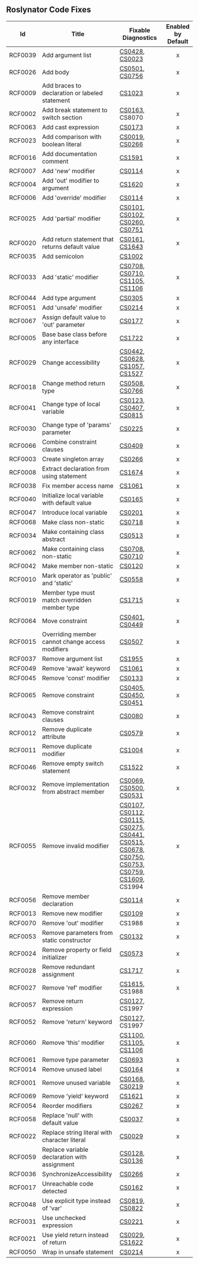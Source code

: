 ## Roslynator Code Fixes

Id | Title | Fixable Diagnostics | Enabled by Default 
--- | --- | --- |:---:
RCF0039|Add argument list|[CS0428](http://docs.microsoft.com/en-us/dotnet/csharp/misc/cs0428), [CS0023](http://docs.microsoft.com/en-us/dotnet/csharp/misc/cs0023)|x
RCF0026|Add body|[CS0501](http://docs.microsoft.com/en-us/dotnet/csharp/misc/cs0501), [CS0756](http://docs.microsoft.com/en-us/dotnet/csharp/misc/cs0756)|x
RCF0009|Add braces to declaration or labeled statement|[CS1023](http://docs.microsoft.com/en-us/dotnet/csharp/misc/cs1023)|x
RCF0002|Add break statement to switch section|[CS0163](http://docs.microsoft.com/en-us/dotnet/csharp/language-reference/compiler-messages/cs0163), CS8070|x
RCF0063|Add cast expression|[CS0173](http://docs.microsoft.com/en-us/dotnet/csharp/language-reference/compiler-messages/cs0173)|x
RCF0023|Add comparison with boolean literal|[CS0019](http://docs.microsoft.com/en-us/dotnet/csharp/language-reference/compiler-messages/cs0019), [CS0266](http://docs.microsoft.com/en-us/dotnet/csharp/language-reference/compiler-messages/cs0266)|x
RCF0016|Add documentation comment|[CS1591](http://docs.microsoft.com/en-us/dotnet/csharp/language-reference/compiler-messages/cs1591)|x
RCF0007|Add 'new' modifier|[CS0114](http://docs.microsoft.com/en-us/dotnet/csharp/misc/cs0114)|x
RCF0004|Add 'out' modifier to argument|[CS1620](http://docs.microsoft.com/en-us/dotnet/csharp/misc/cs1620)|x
RCF0006|Add 'override' modifier|[CS0114](http://docs.microsoft.com/en-us/dotnet/csharp/misc/cs0114)|x
RCF0025|Add 'partial' modifier|[CS0101](http://docs.microsoft.com/en-us/dotnet/csharp/misc/cs0101), [CS0102](http://docs.microsoft.com/en-us/dotnet/csharp/misc/cs0102), [CS0260](http://docs.microsoft.com/en-us/dotnet/csharp/language-reference/compiler-messages/cs0260), [CS0751](http://docs.microsoft.com/en-us/dotnet/csharp/misc/cs0751)|x
RCF0020|Add return statement that returns default value|[CS0161](http://docs.microsoft.com/en-us/dotnet/csharp/misc/cs0161), [CS1643](http://docs.microsoft.com/en-us/dotnet/csharp/misc/cs1643)|x
RCF0035|Add semicolon|[CS1002](http://docs.microsoft.com/en-us/dotnet/csharp/misc/cs1002)|
RCF0033|Add 'static' modifier|[CS0708](http://docs.microsoft.com/en-us/dotnet/csharp/misc/cs0708), [CS0710](http://docs.microsoft.com/en-us/dotnet/csharp/misc/cs0710), [CS1105](http://docs.microsoft.com/en-us/dotnet/csharp/misc/cs1105), [CS1106](http://docs.microsoft.com/en-us/dotnet/csharp/misc/cs1106)|x
RCF0044|Add type argument|[CS0305](http://docs.microsoft.com/en-us/dotnet/csharp/misc/cs0305)|x
RCF0051|Add 'unsafe' modifier|[CS0214](http://docs.microsoft.com/en-us/dotnet/csharp/misc/cs0214)|x
RCF0067|Assign default value to 'out' parameter|[CS0177](http://docs.microsoft.com/en-us/dotnet/csharp/misc/cs0177)|x
RCF0005|Base base class before any interface|[CS1722](http://docs.microsoft.com/en-us/dotnet/csharp/misc/cs1722)|x
RCF0029|Change accessibility|[CS0442](http://docs.microsoft.com/en-us/dotnet/csharp/misc/cs0442), [CS0628](http://docs.microsoft.com/en-us/dotnet/csharp/misc/cs0628), [CS1057](http://docs.microsoft.com/en-us/dotnet/csharp/misc/cs1057), [CS1527](http://docs.microsoft.com/en-us/dotnet/csharp/misc/cs1527)|x
RCF0018|Change method return type|[CS0508](http://docs.microsoft.com/en-us/dotnet/csharp/misc/cs0508), [CS0766](http://docs.microsoft.com/en-us/dotnet/csharp/misc/cs0766)|x
RCF0041|Change type of local variable|[CS0123](http://docs.microsoft.com/en-us/dotnet/csharp/misc/cs0123), [CS0407](http://docs.microsoft.com/en-us/dotnet/csharp/misc/cs0407), [CS0815](http://docs.microsoft.com/en-us/dotnet/csharp/misc/cs0815)|x
RCF0030|Change type of 'params' parameter|[CS0225](http://docs.microsoft.com/en-us/dotnet/csharp/misc/cs0225)|x
RCF0066|Combine constraint clauses|[CS0409](http://docs.microsoft.com/en-us/dotnet/csharp/misc/cs0409)|x
RCF0003|Create singleton array|[CS0266](http://docs.microsoft.com/en-us/dotnet/csharp/language-reference/compiler-messages/cs0266)|x
RCF0008|Extract declaration from using statement|[CS1674](http://docs.microsoft.com/en-us/dotnet/csharp/language-reference/compiler-messages/cs1674)|x
RCF0038|Fix member access name|[CS1061](http://docs.microsoft.com/en-us/dotnet/csharp/language-reference/compiler-messages/cs1061)|x
RCF0040|Initialize local variable with default value|[CS0165](http://docs.microsoft.com/en-us/dotnet/csharp/language-reference/compiler-messages/cs0165)|x
RCF0047|Introduce local variable|[CS0201](http://docs.microsoft.com/en-us/dotnet/csharp/language-reference/compiler-messages/cs0201)|x
RCF0068|Make class non\-static|[CS0718](http://docs.microsoft.com/en-us/dotnet/csharp/misc/cs0718)|x
RCF0034|Make containing class abstract|[CS0513](http://docs.microsoft.com/en-us/dotnet/csharp/misc/cs0513)|x
RCF0062|Make containing class non\-static|[CS0708](http://docs.microsoft.com/en-us/dotnet/csharp/misc/cs0708), [CS0710](http://docs.microsoft.com/en-us/dotnet/csharp/misc/cs0710)|x
RCF0042|Make member non\-static|[CS0120](http://docs.microsoft.com/en-us/dotnet/csharp/language-reference/compiler-messages/cs0120)|x
RCF0010|Mark operator as 'public' and 'static'|[CS0558](http://docs.microsoft.com/en-us/dotnet/csharp/misc/cs0558)|x
RCF0019|Member type must match overridden member type|[CS1715](http://docs.microsoft.com/en-us/dotnet/csharp/misc/cs1715)|x
RCF0064|Move constraint|[CS0401](http://docs.microsoft.com/en-us/dotnet/csharp/misc/cs0401), [CS0449](http://docs.microsoft.com/en-us/dotnet/csharp/misc/cs0449)|x
RCF0015|Overriding member cannot change access modifiers|[CS0507](http://docs.microsoft.com/en-us/dotnet/csharp/language-reference/compiler-messages/cs0507)|x
RCF0037|Remove argument list|[CS1955](http://docs.microsoft.com/en-us/dotnet/csharp/misc/cs1955)|x
RCF0049|Remove 'await' keyword|[CS1061](http://docs.microsoft.com/en-us/dotnet/csharp/language-reference/compiler-messages/cs1061)|x
RCF0045|Remove 'const' modifier|[CS0133](http://docs.microsoft.com/en-us/dotnet/csharp/misc/cs0133)|x
RCF0065|Remove constraint|[CS0405](http://docs.microsoft.com/en-us/dotnet/csharp/misc/cs0405), [CS0450](http://docs.microsoft.com/en-us/dotnet/csharp/misc/cs0450), [CS0451](http://docs.microsoft.com/en-us/dotnet/csharp/misc/cs0451)|x
RCF0043|Remove constraint clauses|[CS0080](http://docs.microsoft.com/en-us/dotnet/csharp/misc/cs0080)|x
RCF0012|Remove duplicate attribute|[CS0579](http://docs.microsoft.com/en-us/dotnet/csharp/language-reference/compiler-messages/cs0579)|x
RCF0011|Remove duplicate modifier|[CS1004](http://docs.microsoft.com/en-us/dotnet/csharp/misc/cs1004)|x
RCF0046|Remove empty switch statement|[CS1522](http://docs.microsoft.com/en-us/dotnet/csharp/misc/cs1522)|x
RCF0032|Remove implementation from abstract member|[CS0069](http://docs.microsoft.com/en-us/dotnet/csharp/misc/cs0069), [CS0500](http://docs.microsoft.com/en-us/dotnet/csharp/misc/cs0500), [CS0531](http://docs.microsoft.com/en-us/dotnet/csharp/misc/cs0531)|x
RCF0055|Remove invalid modifier|[CS0107](http://docs.microsoft.com/en-us/dotnet/csharp/misc/cs0107), [CS0112](http://docs.microsoft.com/en-us/dotnet/csharp/misc/cs0112), [CS0115](https://docs.microsoft.com/en-us/dotnet/csharp/language-reference/compiler-messages/cs0115), [CS0275](http://docs.microsoft.com/en-us/dotnet/csharp/misc/cs0275), [CS0441](http://docs.microsoft.com/en-us/dotnet/csharp/misc/cs0441), [CS0515](http://docs.microsoft.com/en-us/dotnet/csharp/misc/cs0515), [CS0678](http://docs.microsoft.com/en-us/dotnet/csharp/misc/cs0678), [CS0750](http://docs.microsoft.com/en-us/dotnet/csharp/misc/cs0750), [CS0753](http://docs.microsoft.com/en-us/dotnet/csharp/misc/cs0753), [CS0759](http://docs.microsoft.com/en-us/dotnet/csharp/misc/cs0759), [CS1609](http://docs.microsoft.com/en-us/dotnet/csharp/misc/cs1609), CS1994|x
RCF0056|Remove member declaration|[CS0114](http://docs.microsoft.com/en-us/dotnet/csharp/misc/cs0114)|x
RCF0013|Remove new modifier|[CS0109](http://docs.microsoft.com/en-us/dotnet/csharp/misc/cs0109)|x
RCF0070|Remove 'out' modifier|CS1988|x
RCF0053|Remove parameters from static constructor|[CS0132](http://docs.microsoft.com/en-us/dotnet/csharp/misc/cs0132)|x
RCF0024|Remove property or field initializer|[CS0573](http://docs.microsoft.com/en-us/dotnet/csharp/misc/cs0573)|x
RCF0028|Remove redundant assignment|[CS1717](http://docs.microsoft.com/en-us/dotnet/csharp/misc/cs1717)|x
RCF0027|Remove 'ref' modifier|[CS1615](http://docs.microsoft.com/en-us/dotnet/csharp/misc/cs1615), CS1988|x
RCF0057|Remove return expression|[CS0127](http://docs.microsoft.com/en-us/dotnet/csharp/misc/cs0127), CS1997|
RCF0052|Remove 'return' keyword|[CS0127](http://docs.microsoft.com/en-us/dotnet/csharp/misc/cs0127), CS1997|
RCF0060|Remove 'this' modifier|[CS1100](http://docs.microsoft.com/en-us/dotnet/csharp/misc/cs1100), [CS1105](http://docs.microsoft.com/en-us/dotnet/csharp/misc/cs1105), [CS1106](http://docs.microsoft.com/en-us/dotnet/csharp/misc/cs1106)|x
RCF0061|Remove type parameter|[CS0693](http://docs.microsoft.com/en-us/dotnet/csharp/misc/cs0693)|x
RCF0014|Remove unused label|[CS0164](http://docs.microsoft.com/en-us/dotnet/csharp/misc/cs0164)|x
RCF0001|Remove unused variable|[CS0168](http://docs.microsoft.com/en-us/dotnet/csharp/misc/cs0168), [CS0219](http://docs.microsoft.com/en-us/dotnet/csharp/misc/cs0219)|x
RCF0069|Remove 'yield' keyword|[CS1621](http://docs.microsoft.com/en-us/dotnet/csharp/misc/cs1621)|x
RCF0054|Reorder modifiers|[CS0267](http://docs.microsoft.com/en-us/dotnet/csharp/misc/cs0267)|x
RCF0058|Replace 'null' with default value|[CS0037](http://docs.microsoft.com/en-us/dotnet/csharp/language-reference/compiler-messages/cs0037)|x
RCF0022|Replace string literal with character literal|[CS0029](http://docs.microsoft.com/en-us/dotnet/csharp/language-reference/compiler-messages/cs0029)|x
RCF0059|Replace variable declaration with assignment|[CS0128](http://docs.microsoft.com/en-us/dotnet/csharp/misc/cs0128), [CS0136](http://docs.microsoft.com/en-us/dotnet/csharp/misc/cs0136)|x
RCF0036|SynchronizeAccessibility|[CS0266](http://docs.microsoft.com/en-us/dotnet/csharp/language-reference/compiler-messages/cs0266)|x
RCF0017|Unreachable code detected|[CS0162](http://docs.microsoft.com/en-us/dotnet/csharp/misc/cs0162)|x
RCF0048|Use explicit type instead of 'var'|[CS0819](http://docs.microsoft.com/en-us/dotnet/csharp/misc/cs0819), [CS0822](http://docs.microsoft.com/en-us/dotnet/csharp/misc/cs0822)|x
RCF0031|Use unchecked expression|[CS0221](http://docs.microsoft.com/en-us/dotnet/csharp/misc/cs0221)|x
RCF0021|Use yield return instead of return|[CS0029](http://docs.microsoft.com/en-us/dotnet/csharp/language-reference/compiler-messages/cs0029), [CS1622](http://docs.microsoft.com/en-us/dotnet/csharp/misc/cs1622)|x
RCF0050|Wrap in unsafe statement|[CS0214](http://docs.microsoft.com/en-us/dotnet/csharp/misc/cs0214)|x
